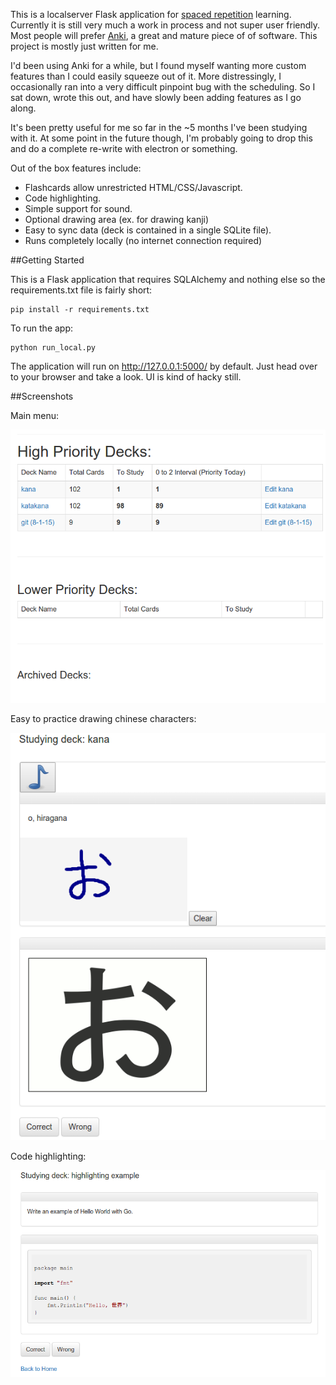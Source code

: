 This is a localserver Flask application for [spaced repetition](https://en.wikipedia.org/wiki/Spaced_repetition) learning. Currently it is still very much a work in process and not super user friendly. Most people will prefer [Anki](http://ankisrs.net/), a great and mature piece of of software. This project is mostly just written for me.

I'd been using Anki for a while, but I found myself wanting more custom features than I could easily squeeze out of it. More distressingly, I occasionally ran into a very difficult pinpoint bug with the scheduling. So I sat down, wrote this out, and have slowly been adding features as I go along.

It's been pretty useful for me so far in the ~5 months I've been studying with it. At some point in the future though, I'm probably going to drop this and do a complete re-write with electron or something.

Out of the box features include:
* Flashcards allow unrestricted HTML/CSS/Javascript.
* Code highlighting.
* Simple support for sound.
* Optional drawing area (ex. for drawing kanji)
* Easy to sync data (deck is contained in a single SQLite file).
* Runs completely locally (no internet connection required)

##Getting Started

This is a Flask application that requires SQLAlchemy and nothing else so the requirements.txt file is fairly short:

```
pip install -r requirements.txt
```

To run the app:

```
python run_local.py
```

The application will run on http://127.0.0.1:5000/ by default. Just head over to your browser and take a look. UI is kind of hacky still.

##Screenshots

Main menu:

![Main Menu](docs/screenshots/main_menu.png?raw=true)

Easy to practice drawing chinese characters:

![Study](docs/screenshots/study.png?raw=true)

Code highlighting:

![Highlighting](docs/screenshots/highlight.png?raw=true)